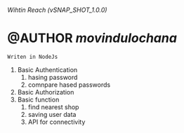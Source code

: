 
###### Wihtin Reach (vSNAP_SHOT_1.0.0)

# @AUTHOR _movindulochana_

```Writen in NodeJs ```

1. Basic Authentication
    1. hasing password
    2. comnpare hased passwords
2. Basic Authorization
3. Basic function 
    1. find nearest shop
    2. saving user data
    3. API for connectivity

